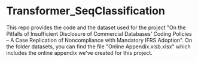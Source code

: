 # Transformer_SeqClassification
This repo provides the code and the dataset used for the project "On the Pitfalls of Insufficient Disclosure of Commercial Databases’ Coding Policies – A Case Replication of Noncompliance with Mandatory IFRS Adoption".
On the folder datasets, you can find the file "Online Appendix.xlsb.xlsx" which includes the online appendix we've created for this project.
